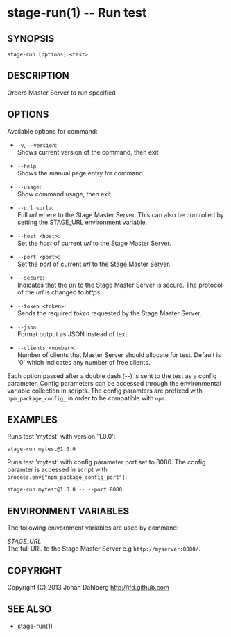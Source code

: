 stage-run(1) -- Run test
==========================

## SYNOPSIS

    stage-run [options] <test>

## DESCRIPTION

Orders Master Server to run specified _<test>_

## OPTIONS

Available options for command:

* `-v`, `--version`:  
    Shows current version of the command, then exit

* `--help`:  
    Shows the manual page entry for command

* `--usage`:  
    Show command usage, then exit

* `--url <url>`:  
    Full _url_ where to the Stage Master Server. This can also be controlled by setting the STAGE_URL environment variable.

* `--host <host>`:  
    Set the _host_ of current _url_ to the Stage Master Server.

* `--port <port>`:  
    Set the _port_ of current _url_ to the Stage Master Server.

* `--secure`:  
    Indicates that the _url_ to the Stage Master Server is secure. The protocol of the _url_ is changed to _https_

* `--token <token>`:  
    Sends the required _token_ requested by the Stage Master Server.

* `--json`:  
    Format output as JSON instead of text

* `--clients <number>`:  
    Number of clients that Master Server should allocate for test. Default is '0' which indicates any number of free clients.


Each option passed after a double dash (*--*) is sent to the test as a config parameter. Config parameters can be accessed through the environmental variable collection in scripts. The config paramters are prefixed with `npm_package_config_` in order to be compatible with `npm`.

## EXAMPLES

Runs test 'mytest' with version '1.0.0':

    stage-run mytest@1.0.0

Runs test 'mytest' with config parameter port set to 8080. The config paramter is accessed in script with `process.env["npm_package_config_port"]`:

    stage-run mytest@1.0.0 -- --port 8080

## ENVIRONMENT VARIABLES

The following enivornment variables are used by command:

  *STAGE_URL*  
  The full URL to the Stage Master Server e.g `http://myserver:8080/`.

## COPYRIGHT

Copyright (C) 2013 Johan Dahlberg <http://jfd.github.com>

## SEE ALSO

* stage-run(1)